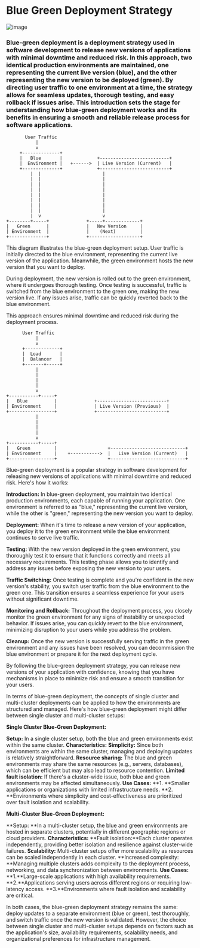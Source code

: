 # Blue Green Deployment Strategy
![image](https://github.com/Loki-1/Kubernetes/assets/134843197/56e33084-6fec-4c17-bc72-5166f4eddff7)

### Blue-green deployment is a deployment strategy used in software development to release new versions of applications with minimal downtime and reduced risk. In this approach, two identical production environments are maintained, one representing the current live version (blue), and the other representing the new version to be deployed (green). By directing user traffic to one environment at a time, the strategy allows for seamless updates, thorough testing, and easy rollback if issues arise. This introduction sets the stage for understanding how blue-green deployment works and its benefits in ensuring a smooth and reliable release process for software applications.

```
       User Traffic
           |
           v
     +--------------+
     |   Blue       |             +--------------------------+
     |  Environment |   +------>  | Live Version (Current)   |
     +--------------+             +--------------------------+
         |  |                       |
         |  |                       |
         |  |                       |
         |  |                       |
         |  |                       |
         |  |                       |
         |  |                       |
         |  |                       |
         |  v                       v
+--------+-----+              +-----+-------------+
|   Green      |              |   New Version     |
| Environment  |              |    (Next)         |
+--------------+              +-------------------+
```
This diagram illustrates the blue-green deployment setup. User traffic is initially directed to the blue environment, representing the current live version of the application. Meanwhile, the green environment hosts the new version that you want to deploy.

During deployment, the new version is rolled out to the green environment, where it undergoes thorough testing. Once testing is successful, traffic is switched from the blue environment to the green one, making the new version live. If any issues arise, traffic can be quickly reverted back to the blue environment.

This approach ensures minimal downtime and reduced risk during the deployment process.
```
      User Traffic
           |
           v
      +-------------+
      |  Load       |
      |  Balancer   |
      +-------+-----+
           |
           |
           |
           |
           v
+-----------+-----+
|   Blue          |              +--------------------------+
| Environment     |              | Live Version (Previous)  |
+-----------------+              +--------------------------+
           |
           |
           |
           |
           v
+-----------+-----+
|   Green         |                   +----------------------------+
| Environment     |    +----------->  |   Live Version (Current)   |
+-----------------+                   +----------------------------+
```
Blue-green deployment is a popular strategy in software development for releasing new versions of applications with minimal downtime and reduced risk. Here's how it works:

**Introduction:** In blue-green deployment, you maintain two identical production environments, each capable of running your application. One environment is referred to as "blue," representing the current live version, while the other is "green," representing the new version you want to deploy.

**Deployment:** When it's time to release a new version of your application, you deploy it to the green environment while the blue environment continues to serve live traffic.

**Testing:** With the new version deployed in the green environment, you thoroughly test it to ensure that it functions correctly and meets all necessary requirements. This testing phase allows you to identify and address any issues before exposing the new version to your users.

**Traffic Switching:** Once testing is complete and you're confident in the new version's stability, you switch user traffic from the blue environment to the green one. This transition ensures a seamless experience for your users without significant downtime.

**Monitoring and Rollback:** Throughout the deployment process, you closely monitor the green environment for any signs of instability or unexpected behavior. If issues arise, you can quickly revert to the blue environment, minimizing disruption to your users while you address the problem.

**Cleanup:** Once the new version is successfully serving traffic in the green environment and any issues have been resolved, you can decommission the blue environment or prepare it for the next deployment cycle.

By following the blue-green deployment strategy, you can release new versions of your application with confidence, knowing that you have mechanisms in place to minimize risk and ensure a smooth transition for your users.

In terms of blue-green deployment, the concepts of single cluster and multi-cluster deployments can be applied to how the environments are structured and managed. Here's how blue-green deployment might differ between single cluster and multi-cluster setups:

**Single Cluster Blue-Green Deployment:**

**Setup:** In a single cluster setup, both the blue and green environments exist within the same cluster.
**Characteristics:**
**Simplicity:** Since both environments are within the same cluster, managing and deploying updates is relatively straightforward.
**Resource sharing:** The blue and green environments may share the same resources (e.g., servers, databases), which can be efficient but may also lead to resource contention.
**Limited fault isolation:** If there's a cluster-wide issue, both blue and green environments may be affected simultaneously.
**Use Cases:**
**1. **Smaller applications or organizations with limited infrastructure needs.
**2. **Environments where simplicity and cost-effectiveness are prioritized over fault isolation and scalability.

**Multi-Cluster Blue-Green Deployment:**

**Setup: **In a multi-cluster setup, the blue and green environments are hosted in separate clusters, potentially in different geographic regions or cloud providers.
**Characteristics:**
**Fault isolation:**Each cluster operates independently, providing better isolation and resilience against cluster-wide failures.
**Scalability:** Multi-cluster setups offer more scalability as resources can be scaled independently in each cluster.
**Increased complexity: **Managing multiple clusters adds complexity to the deployment process, networking, and data synchronization between environments.
**Use Cases:**
**1.**Large-scale applications with high availability requirements.
**2.**Applications serving users across different regions or requiring low-latency access.
**3.**Environments where fault isolation and scalability are critical.

In both cases, the blue-green deployment strategy remains the same: deploy updates to a separate environment (blue or green), test thoroughly, and switch traffic once the new version is validated. However, the choice between single cluster and multi-cluster setups depends on factors such as the application's size, availability requirements, scalability needs, and organizational preferences for infrastructure management.
